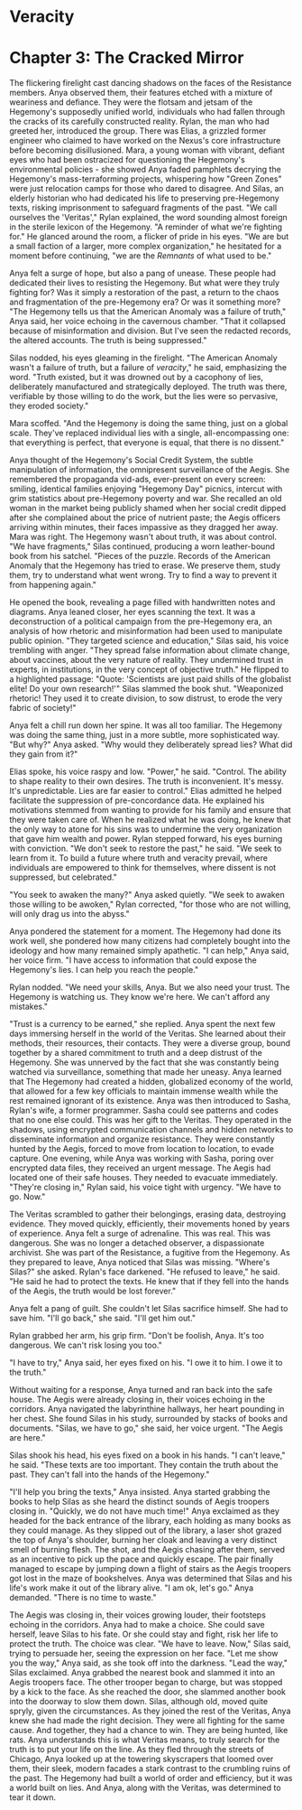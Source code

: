 # Veracity

# Chapter 3: The Cracked Mirror

The flickering firelight cast dancing shadows on the faces of the Resistance members.
Anya observed them, their features etched with a mixture of weariness and defiance.
They were the flotsam and jetsam of the Hegemony's supposedly unified world, individuals who had fallen through the cracks of its carefully constructed reality.
Rylan, the man who had greeted her, introduced the group.
There was Elias, a grizzled former engineer who claimed to have worked on the Nexus's core infrastructure before becoming disillusioned.
Mara, a young woman with vibrant, defiant eyes who had been ostracized for questioning the Hegemony's environmental policies - she showed Anya faded pamphlets decrying the Hegemony's mass-terraforming projects, whispering how "Green Zones" were just relocation camps for those who dared to disagree.
And Silas, an elderly historian who had dedicated his life to preserving pre-Hegemony texts, risking imprisonment to safeguard fragments of the past.
"We call ourselves the 'Veritas'," Rylan explained, the word sounding almost foreign in the sterile lexicon of the Hegemony.
"A reminder of what we're fighting for." He glanced around the room, a flicker of pride in his eyes.
"We are but a small faction of a larger, more complex organization," he hesitated for a moment before continuing, "we are the *Remnants* of what used to be."

Anya felt a surge of hope, but also a pang of unease.
These people had dedicated their lives to resisting the Hegemony.
But what were they truly fighting for?
Was it simply a restoration of the past, a return to the chaos and fragmentation of the pre-Hegemony era?
Or was it something more?
"The Hegemony tells us that the American Anomaly was a failure of truth," Anya said, her voice echoing in the cavernous chamber.
"That it collapsed because of misinformation and division.
But I've seen the redacted records, the altered accounts.
The truth is being suppressed."

Silas nodded, his eyes gleaming in the firelight.
"The American Anomaly wasn't a failure of truth, but a failure of *veracity*," he said, emphasizing the word.
"Truth existed, but it was drowned out by a cacophony of lies, deliberately manufactured and strategically deployed.
The truth was there, verifiable by those willing to do the work, but the lies were so pervasive, they eroded society."

Mara scoffed.
"And the Hegemony is doing the same thing, just on a global scale.
They've replaced individual lies with a single, all-encompassing one: that everything is perfect, that everyone is equal, that there is no dissent."

Anya thought of the Hegemony's Social Credit System, the subtle manipulation of information, the omnipresent surveillance of the Aegis.
She remembered the propaganda vid-ads, ever-present on every screen: smiling, identical families enjoying "Hegemony Day" picnics, intercut with grim statistics about pre-Hegemony poverty and war.
She recalled an old woman in the market being publicly shamed when her social credit dipped after she complained about the price of nutrient paste; the Aegis officers arriving within minutes, their faces impassive as they dragged her away.
Mara was right.
The Hegemony wasn't about truth, it was about control.
"We have fragments," Silas continued, producing a worn leather-bound book from his satchel.
"Pieces of the puzzle.
Records of the American Anomaly that the Hegemony has tried to erase.
We preserve them, study them, try to understand what went wrong.
Try to find a way to prevent it from happening again."

He opened the book, revealing a page filled with handwritten notes and diagrams.
Anya leaned closer, her eyes scanning the text.
It was a deconstruction of a political campaign from the pre-Hegemony era, an analysis of how rhetoric and misinformation had been used to manipulate public opinion.
"They targeted science and education," Silas said, his voice trembling with anger.
"They spread false information about climate change, about vaccines, about the very nature of reality.
They undermined trust in experts, in institutions, in the very concept of objective truth." He flipped to a highlighted passage: "Quote: 'Scientists are just paid shills of the globalist elite!
Do your own research!'" Silas slammed the book shut.
"Weaponized rhetoric!
They used it to create division, to sow distrust, to erode the very fabric of society!"

Anya felt a chill run down her spine.
It was all too familiar.
The Hegemony was doing the same thing, just in a more subtle, more sophisticated way.
"But why?" Anya asked.
"Why would they deliberately spread lies?
What did they gain from it?"

Elias spoke, his voice raspy and low.
"Power," he said.
"Control.
The ability to shape reality to their own desires.
The truth is inconvenient.
It's messy.
It's unpredictable.
Lies are far easier to control." Elias admitted he helped facilitate the suppression of pre-concordance data.
He explained his motivations stemmed from wanting to provide for his family and ensure that they were taken care of.
When he realized what he was doing, he knew that the only way to atone for his sins was to undermine the very organization that gave him wealth and power.
Rylan stepped forward, his eyes burning with conviction.
"We don't seek to restore the past," he said.
"We seek to learn from it.
To build a future where truth and veracity prevail, where individuals are empowered to think for themselves, where dissent is not suppressed, but celebrated."

"You seek to awaken the many?" Anya asked quietly.
"We seek to awaken those willing to be awoken," Rylan corrected, "for those who are not willing, will only drag us into the abyss."

Anya pondered the statement for a moment.
The Hegemony had done its work well, she pondered how many citizens had completely bought into the ideology and how many remained simply apathetic.
"I can help," Anya said, her voice firm.
"I have access to information that could expose the Hegemony's lies.
I can help you reach the people."

Rylan nodded.
"We need your skills, Anya.
But we also need your trust.
The Hegemony is watching us.
They know we're here.
We can't afford any mistakes."

"Trust is a currency to be earned," she replied.
Anya spent the next few days immersing herself in the world of the Veritas.
She learned about their methods, their resources, their contacts.
They were a diverse group, bound together by a shared commitment to truth and a deep distrust of the Hegemony.
She was unnerved by the fact that she was constantly being watched via surveillance, something that made her uneasy.
Anya learned that The Hegemony had created a hidden, globalized economy of the world, that allowed for a few key officials to maintain immense wealth while the rest remained ignorant of its existence.
Anya was then introduced to Sasha, Rylan's wife, a former programmer.
Sasha could see patterns and codes that no one else could.
This was her gift to the Veritas.
They operated in the shadows, using encrypted communication channels and hidden networks to disseminate information and organize resistance.
They were constantly hunted by the Aegis, forced to move from location to location, to evade capture.
One evening, while Anya was working with Sasha, poring over encrypted data files, they received an urgent message.
The Aegis had located one of their safe houses.
They needed to evacuate immediately.
"They're closing in," Rylan said, his voice tight with urgency.
"We have to go.
Now."

The Veritas scrambled to gather their belongings, erasing data, destroying evidence.
They moved quickly, efficiently, their movements honed by years of experience.
Anya felt a surge of adrenaline.
This was real.
This was dangerous.
She was no longer a detached observer, a dispassionate archivist.
She was part of the Resistance, a fugitive from the Hegemony.
As they prepared to leave, Anya noticed that Silas was missing.
"Where's Silas?" she asked.
Rylan's face darkened.
"He refused to leave," he said.
"He said he had to protect the texts.
He knew that if they fell into the hands of the Aegis, the truth would be lost forever."

Anya felt a pang of guilt.
She couldn't let Silas sacrifice himself.
She had to save him.
"I'll go back," she said.
"I'll get him out."

Rylan grabbed her arm, his grip firm.
"Don't be foolish, Anya.
It's too dangerous.
We can't risk losing you too."

"I have to try," Anya said, her eyes fixed on his.
"I owe it to him.
I owe it to the truth."

Without waiting for a response, Anya turned and ran back into the safe house.
The Aegis were already closing in, their voices echoing in the corridors.
Anya navigated the labyrinthine hallways, her heart pounding in her chest.
She found Silas in his study, surrounded by stacks of books and documents.
"Silas, we have to go," she said, her voice urgent.
"The Aegis are here."

Silas shook his head, his eyes fixed on a book in his hands.
"I can't leave," he said.
"These texts are too important.
They contain the truth about the past.
They can't fall into the hands of the Hegemony."

"I'll help you bring the texts," Anya insisted.
Anya started grabbing the books to help Silas as she heard the distinct sounds of Aegis troopers closing in.
"Quickly, we do not have much time!" Anya exclaimed as they headed for the back entrance of the library, each holding as many books as they could manage.
As they slipped out of the library, a laser shot grazed the top of Anya's shoulder, burning her cloak and leaving a very distinct smell of burning flesh.
The shot, and the Aegis chasing after them, served as an incentive to pick up the pace and quickly escape.
The pair finally managed to escape by jumping down a flight of stairs as the Aegis troopers got lost in the maze of bookshelves.
Anya was determined that Silas and his life's work make it out of the library alive.
"I am ok, let's go." Anya demanded.
"There is no time to waste."

The Aegis was closing in, their voices growing louder, their footsteps echoing in the corridors.
Anya had to make a choice.
She could save herself, leave Silas to his fate.
Or she could stay and fight, risk her life to protect the truth.
The choice was clear.
"We have to leave.
Now," Silas said, trying to persuade her, seeing the expression on her face.
"Let me show you the way," Anya said, as she took off into the darkness.
"Lead the way," Silas exclaimed.
Anya grabbed the nearest book and slammed it into an Aegis troopers face.
The other trooper began to charge, but was stopped by a kick to the face.
As she reached the door, she slammed another book into the doorway to slow them down.
Silas, although old, moved quite spryly, given the circumstances.
As they joined the rest of the Veritas, Anya knew she had made the right decision.
They were all fighting for the same cause.
And together, they had a chance to win.
They are being hunted, like rats.
Anya understands this is what Veritas means, to truly search for the truth is to put your life on the line.
As they fled through the streets of Chicago, Anya looked up at the towering skyscrapers that loomed over them, their sleek, modern facades a stark contrast to the crumbling ruins of the past.
The Hegemony had built a world of order and efficiency, but it was a world built on lies.
And Anya, along with the Veritas, was determined to tear it down.

